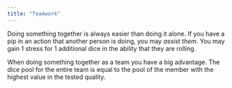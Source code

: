 ```yaml
---
title: "Teamwork"
---
```


Doing something together is always easier than doing it alone. If you have a pip in an action that another person is doing, you may _assist them_. You may gain 1 stress for 1 additional dice in the ability that they are rolling.

When doing something together as a team you have a big advantage. The dice pool for the entire team is equal to the pool of the member with the highest value in the tested quality.
